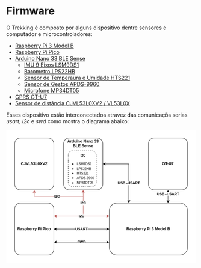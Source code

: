 # Firmware

O Trekking é composto por alguns dispositivo dentre sensores e computador e microcontroladores:


 * [Raspberry Pi 3 Model B](https://www.raspberrypi.com/products/raspberry-pi-3-model-b/)
 * [Raspberry Pi Pico](https://www.raspberrypi.com/products/raspberry-pi-pico/)
 * [Arduino Nano 33 BLE Sense](https://docs.arduino.cc/hardware/nano-33-ble-sense)
   * [IMU 9 Eixos LSM9DS1](https://content.arduino.cc/assets/Nano_BLE_Sense_lsm9ds1.pdf)
   * [Barometro LPS22HB](https://content.arduino.cc/assets/Nano_BLE_Sense_lps22hb.pdf)
   * [Sensor de Temperaura e Umidade HTS221](https://content.arduino.cc/assets/Nano_BLE_Sense_HTS221.pdf)
   * [Sensor de Gestos APDS-9960](https://content.arduino.cc/assets/Nano_BLE_Sense_av02-4191en_ds_apds-9960.pdf)
   * [Microfone MP34DT05](https://content.arduino.cc/assets/Nano_BLE_Sense_mp34dt05-a.pdf)
 * [GPRS GT-U7](https://manuals.plus/goouuu/goouuu-tech-gt-u7-gps-modules.pdf)
 * [Sensor de distância CJVL53L0XV2 / VL53L0X](https://www.st.com/resource/en/datasheet/vl53l0x.pdf)
 
 
 
 
 Esses dispositivo estão interconectados atravez das comunicaçõs serias *usart*, *i2c* e *swd* como mostra o diagrama abaixo:
 
 
  ![Rede de conexão entre os sensores e dispositivos do trekking](conexao.drawio.png)

